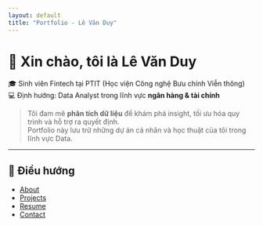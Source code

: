 ```yaml
---
layout: default
title: "Portfolio - Lê Văn Duy"
---
```


# 👋 Xin chào, tôi là **Lê Văn Duy**
🎓 Sinh viên Fintech tại PTIT (Học viện Công nghệ Bưu chính Viễn thông)  
💻 Định hướng: Data Analyst trong lĩnh vực **ngân hàng & tài chính**

> Tôi đam mê **phân tích dữ liệu** để khám phá insight, tối ưu hóa quy trình và hỗ trợ ra quyết định.  
> Portfolio này lưu trữ những dự án cá nhân và học thuật của tôi trong lĩnh vực Data.

---

## 🔗 Điều hướng
- [About](about.md)  
- [Projects](projects.md)  
- [Resume](resume.md)  
- [Contact](contact.md)  
